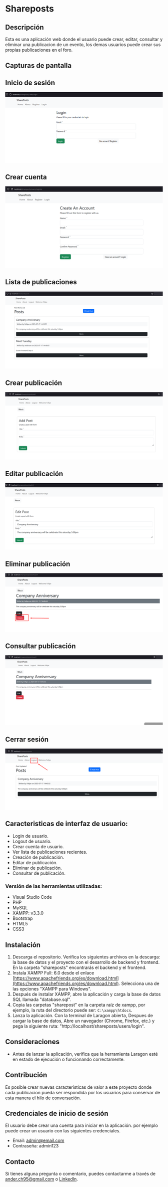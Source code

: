# Shareposts

## Descripción

Esta es una aplicación web donde el usuario puede crear, editar, consultar y eliminar una publicacion de un evento, los demas usuarios puede crear sus propias publicaciones en el foro.

## Capturas de pantalla

## Inicio de sesión
![login](/resources/captura_pantalla/login.png)
## Crear cuenta
![createaccount](/resources/captura_pantalla/createaccount.png)
## Lista de publicaciones
![listposts](/resources/captura_pantalla/listposts.png)
## Crear publicación
![addpost](/resources/captura_pantalla/addpost.png)
## Editar publicación
![editpost](/resources/captura_pantalla/editpost.png)
## Eliminar publicación
![delete](/resources/captura_pantalla/deletepost.png)
## Consultar publicación
![show](/resources/captura_pantalla/verpost.png)
## Cerrar sesión
![logout](/resources/captura_pantalla/logout.png)

## Caracteristicas de interfaz de usuario:
- Login de usuario.
- Logout de usuario.
- Crear cuenta de usuario.
- Ver lista de publicaciones recientes.
- Creación de publicación.
- Editar de publicación.
- Eliminar de publicación.
- Consultar de publicación.

### Versión de las herramientas utilizadas:
- Visual Studio Code
- PHP
- MySQL
- XAMPP: v3.3.0
- Bootstrap
- HTML5
- CSS3

## Instalación

1. Descarga el repositorio. Verifica los siguientes archivos en la descarga: la base de datos y el proyecto con el desarrollo de backend y frontend. En la carpeta "shareposts" encontrarás el backend y el frontend.
2. Instala XAMPP Full: 6.0 desde el enlace [https://www.apachefriends.org/es/download.html](https://www.apachefriends.org/es/download.html). Selecciona una de las opciones "XAMPP para Windows".
3. Después de instalar XAMPP, abre la aplicación y carga la base de datos SQL llamada "database.sql".
4. Copia las carpetas "sharepost" en la carpeta raíz de xampp, por ejemplo, la ruta del directorio puede ser: `C:\xampp\htdocs`.
5. Lanza la aplicación. Con la terminal de Laragon abierta, Despues de cargar la base de datos, Abre un navegador (Chrome, Firefox, etc.) y pega la siguiente ruta: "http://localhost/shareposts/users/login".

## Consideraciones
- Antes de lanzar la aplicación, verifica que la herramienta Laragon esté en estado de ejecución o funcionando correctamente.

## Contribución

Es posible crear nuevas características de valor a este proyecto donde cada publicacion pueda ser respondida por los usuarios para conservar de esta manera el hilo de conversación. 

## Credenciales de inicio de sesión
El usuario debe crear una cuenta para iniciar en la aplicación.
por ejemplo puede crear un usuario con las siguientes credenciales.
- Email: admin@email.com
- Contraseña: admin123

## Contacto

Si tienes alguna pregunta o comentario, puedes contactarme a través de ander.ch95@gmail.com o [LinkedIn](https://www.linkedin.com/in/andersoncuastumal/).